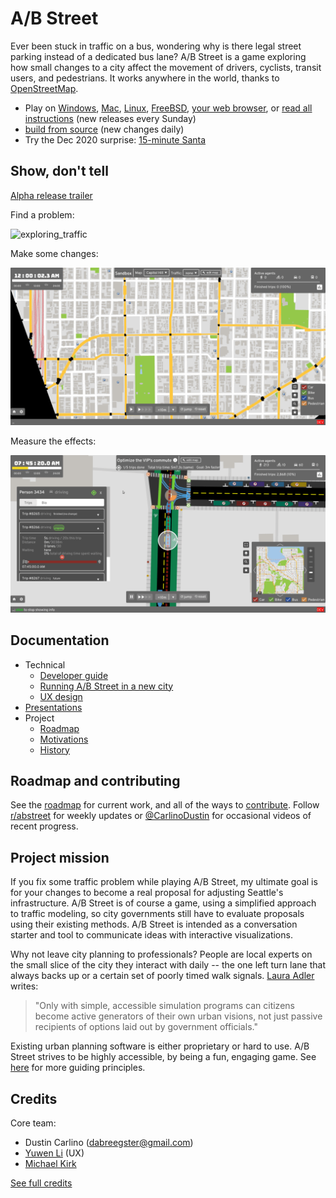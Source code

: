 # A/B Street

Ever been stuck in traffic on a bus, wondering why is there legal street parking
instead of a dedicated bus lane? A/B Street is a game exploring how small
changes to a city affect the movement of drivers, cyclists, transit users, and
pedestrians. It works anywhere in the world, thanks to
[OpenStreetMap](https://www.openstreetmap.org/about).

- Play on
  [Windows](https://github.com/a-b-street/abstreet/releases/download/v0.2.48/abstreet_windows_v0_2_48.zip),
  [Mac](https://github.com/a-b-street/abstreet/releases/download/v0.2.48/abstreet_mac_v0_2_48.zip),
  [Linux](https://github.com/a-b-street/abstreet/releases/download/v0.2.48/abstreet_linux_v0_2_48.zip),
  [FreeBSD](https://www.freshports.org/games/abstreet/),
  [your web browser](http://abstreet.s3-website.us-east-2.amazonaws.com/0.2.48/abstreet.html),
  or [read all instructions](https://a-b-street.github.io/docs/user/index.html)
  (new releases every Sunday)
- [build from source](https://a-b-street.github.io/docs/tech/dev/index.html)
  (new changes daily)
- Try the Dec 2020 surprise:
  [15-minute Santa](https://a-b-street.github.io/docs/software/santa.html)

## Show, don't tell

[Alpha release trailer](https://www.youtube.com/watch?v=LxPD4n_1-LU)

Find a problem:

![exploring_traffic](videos/exploring_traffic.gif)

Make some changes:

![editing_map](videos/editing_map.gif)

Measure the effects:

![evaluating_impacts](videos/evaluating_impacts.gif)

## Documentation

- Technical
  - [Developer guide](https://a-b-street.github.io/docs/tech/dev/index.html)
  - [Running A/B Street in a new city](https://a-b-street.github.io/docs/user/new_city.html)
  - [UX design](https://yuwen-li.com/work/abstreet)
- [Presentations](https://a-b-street.github.io/docs/project/presentations.html)
- Project
  - [Roadmap](https://a-b-street.github.io/docs/project/roadmap.html)
  - [Motivations](https://a-b-street.github.io/docs/project/motivations.html)
  - [History](https://a-b-street.github.io/docs/project/history/index.html)

## Roadmap and contributing

See the [roadmap](https://a-b-street.github.io/docs/project/roadmap.html) for
current work, and all of the ways to
[contribute](https://a-b-street.github.io/docs//project/contributing.html).
Follow [r/abstreet](https://www.reddit.com/r/abstreet/) for weekly updates or
[@CarlinoDustin](https://twitter.com/CarlinoDustin) for occasional videos of
recent progress.

## Project mission

If you fix some traffic problem while playing A/B Street, my ultimate goal is
for your changes to become a real proposal for adjusting Seattle's
infrastructure. A/B Street is of course a game, using a simplified approach to
traffic modeling, so city governments still have to evaluate proposals using
their existing methods. A/B Street is intended as a conversation starter and
tool to communicate ideas with interactive visualizations.

Why not leave city planning to professionals? People are local experts on the
small slice of the city they interact with daily -- the one left turn lane that
always backs up or a certain set of poorly timed walk signals.
[Laura Adler](http://www.govtech.com/data/SimCities-Can-City-Planning-Mistakes-Be-Avoided-Through-Data-Driven-Simulations.html)
writes:

> "Only with simple, accessible simulation programs can citizens become active
> generators of their own urban visions, not just passive recipients of options
> laid out by government officials."

Existing urban planning software is either proprietary or hard to use. A/B
Street strives to be highly accessible, by being a fun, engaging game. See
[here](https://a-b-street.github.io/docs/project/motivations.html) for more
guiding principles.

## Credits

Core team:

- Dustin Carlino (<dabreegster@gmail.com>)
- [Yuwen Li](https://www.yuwen-li.com/) (UX)
- [Michael Kirk](https://github.com/michaelkirk)

[See full credits](https://a-b-street.github.io/docs/project/team.html)
